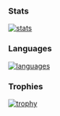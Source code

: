 ### Stats

[![stats](https://github-readme-stats.vercel.app/api?username=erkantaylan&count_private=true&show_icons=true&theme=blueberry)](https://github.com/erkantaylan)

### Languages

[![languages](https://github-readme-stats.vercel.app/api/top-langs/?username=erkantaylan&layout=compact&langs_count=10&hide=html,smarty,javascript&show_icons=true&theme=blueberry)](https://github.com/erkantaylan)


### Trophies

[![trophy](https://github-profile-trophy.vercel.app/?username=erkantaylan&theme=onedark)](https://github.com/erkantaylan/)
